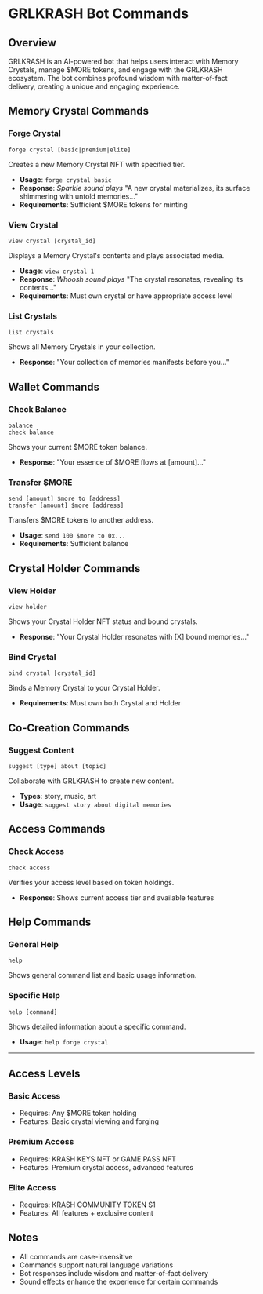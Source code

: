 # GRLKRASH Bot Commands

## Overview
GRLKRASH is an AI-powered bot that helps users interact with Memory Crystals, manage $MORE tokens, and engage with the GRLKRASH ecosystem. The bot combines profound wisdom with matter-of-fact delivery, creating a unique and engaging experience.

## Memory Crystal Commands

### Forge Crystal
```
forge crystal [basic|premium|elite]
```
Creates a new Memory Crystal NFT with specified tier.
- **Usage**: `forge crystal basic`
- **Response**: *Sparkle sound plays* "A new crystal materializes, its surface shimmering with untold memories..."
- **Requirements**: Sufficient $MORE tokens for minting

### View Crystal
```
view crystal [crystal_id]
```
Displays a Memory Crystal's contents and plays associated media.
- **Usage**: `view crystal 1`
- **Response**: *Whoosh sound plays* "The crystal resonates, revealing its contents..."
- **Requirements**: Must own crystal or have appropriate access level

### List Crystals
```
list crystals
```
Shows all Memory Crystals in your collection.
- **Response**: "Your collection of memories manifests before you..."

## Wallet Commands

### Check Balance
```
balance
check balance
```
Shows your current $MORE token balance.
- **Response**: "Your essence of $MORE flows at [amount]..."

### Transfer $MORE
```
send [amount] $more to [address]
transfer [amount] $more [address]
```
Transfers $MORE tokens to another address.
- **Usage**: `send 100 $more to 0x...`
- **Requirements**: Sufficient balance

## Crystal Holder Commands

### View Holder
```
view holder
```
Shows your Crystal Holder NFT status and bound crystals.
- **Response**: "Your Crystal Holder resonates with [X] bound memories..."

### Bind Crystal
```
bind crystal [crystal_id]
```
Binds a Memory Crystal to your Crystal Holder.
- **Requirements**: Must own both Crystal and Holder

## Co-Creation Commands

### Suggest Content
```
suggest [type] about [topic]
```
Collaborate with GRLKRASH to create new content.
- **Types**: story, music, art
- **Usage**: `suggest story about digital memories`

## Access Commands

### Check Access
```
check access
```
Verifies your access level based on token holdings.
- **Response**: Shows current access tier and available features

## Help Commands

### General Help
```
help
```
Shows general command list and basic usage information.

### Specific Help
```
help [command]
```
Shows detailed information about a specific command.
- **Usage**: `help forge crystal`

---

## Access Levels

### Basic Access
- Requires: Any $MORE token holding
- Features: Basic crystal viewing and forging

### Premium Access
- Requires: KRASH KEYS NFT or GAME PASS NFT
- Features: Premium crystal access, advanced features

### Elite Access
- Requires: KRASH COMMUNITY TOKEN S1
- Features: All features + exclusive content

## Notes
- All commands are case-insensitive
- Commands support natural language variations
- Bot responses include wisdom and matter-of-fact delivery
- Sound effects enhance the experience for certain commands 